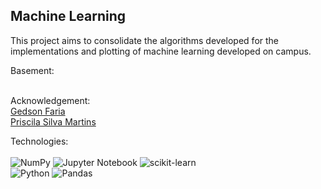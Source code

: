 ## Machine Learning

This project aims to consolidate the algorithms developed for the implementations and plotting of machine learning developed on campus.

Basement: <br><br>

Acknowledgement: <br>
[Gedson Faria](https://www.linkedin.com/in/gedson-faria-078901126/) <br>
[Priscila Silva Martins](https://www.linkedin.com/in/prismart/) <br>

Technologies: <br><br>
![NumPy](https://img.shields.io/badge/numpy-%23013243.svg?style=for-the-badge&logo=numpy&logoColor=white)
![Jupyter Notebook](https://img.shields.io/badge/jupyter-%23FA0F00.svg?style=for-the-badge&logo=jupyter&logoColor=white)
![scikit-learn](https://img.shields.io/badge/scikit--learn-%23F7931E.svg?style=for-the-badge&logo=scikit-learn&logoColor=white) <br>
![Python](https://img.shields.io/badge/python-3670A0?style=for-the-badge&logo=python&logoColor=ffdd54)
![Pandas](https://img.shields.io/badge/pandas-%23150458.svg?style=for-the-badge&logo=pandas&logoColor=white)
